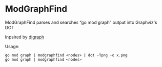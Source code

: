 # ModGraphFind
ModGraphFind parses and searches “go mod graph” output into Graphviz's DOT 

Inpsired by [digraph](golang.org/x/tools/cmd/digraph)


Usage:

    go mod graph | modgraphfind <nodes> | dot -Tpng -o x.png
    go mod graph | modgraphfind <nodes>
